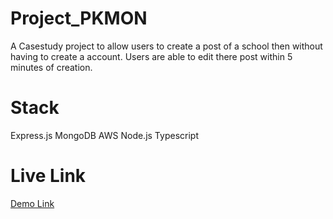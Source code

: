 # Project_PKMON
A Casestudy project to allow users to create a post of a school then without having to create a account. Users are able to edit there post within 5 minutes of creation.

# Stack
Express.js
MongoDB
AWS
Node.js
Typescript

# Live Link
[Demo Link](https://boring-allen-80d8ab.netlify.app/)
